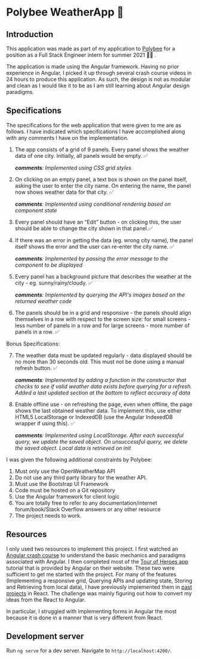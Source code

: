 # Polybee WeatherApp :honeybee:

## Introduction

This application was made as part of my application to [Polybee](https://www.polybee.co/) for a position as a Full Stack Engineer intern for summer 2021 :technologist: .

The application is made using the Angular framework. Having no prior experience in Angular, I picked it up through several crash course videos in 24 hours to produce this application. As such, the design is not as modular and clean as I would like it to be as I am still learning about Angular design paradigms.

## Specifications

The specifications for the web application that were given to me are as follows. I have indicated which specifications I have accomplished along with any comments I have on the implementation.

1. The app consists of a grid of 9 panels. Every panel shows the weather data of one city.
   Initially, all panels would be empty.  :white_check_mark: 

   _**comments**: Implemented using CSS grid styles_

2. On clicking on an empty panel, a text box is shown on the panel itself, asking the user to
   enter the city name. On entering the name, the panel now shows weather data for that city. :white_check_mark:

   _**comments**: Implemented using conditional rendering based on component state_

3. Every panel should have an “Edit” button - on clicking this, the user should be able to change
   the city shown in that panel.:white_check_mark:

4. If there was an error in getting the data (eg. wrong city name), the panel itself shows the error
   and the user can re-enter the city name. :white_check_mark:

   _**comments**: Implemented by passing the error message to the component to be displayed_

5. Every panel has a background picture that describes the weather at the city - eg.
   sunny/rainy/cloudy. :white_check_mark:

   _**comments**: Implemented by querying the API's images based on the returned weather code_

6. The panels should be in a grid and responsive - the panels should align themselves in a row
   with respect to the screen size: for small screens - less number of panels in a row and for large
   screens - more number of panels in a row. :white_check_mark:

Bonus Specifications:

7. The weather data must be updated regularly - data displayed should be no more than 30
   seconds old. This must not be done using a manual refresh button. :white_check_mark:

   _**comments**: Implemented by adding a function in the constructor that checks to see if valid weather data exists before querying for a refresh. Added a last updated section at the bottom to reflect accuracy of data_

8. Enable offline use - on refreshing the page, even when offline, the page shows the last
   obtained weather data. To implement this, use either HTML5 LocalStorage or IndexedDB (use
   the Angular IndexedDB wrapper if using this). :white_check_mark:

   _**comments**: Implemented using LocalStorage. After each successful query, we update the saved object. On unsuccessful query, we delete the saved object. Local data is retrieved on init_

I was given the following additional constraints by Polybee:

1. Must only use the OpenWeatherMap API
2. Do not use any third party library for the weather API.
3. Must use the Bootstrap UI Framework
4. Code must be hosted on a Git repository
5. Use the Angular framework for client logic
6. You are totally free to refer to any documentation/internet
forum/book/Stack Overflow answers or any other resource
7. The project needs to work.



## Resources

I only used two resources to implement this project. I first watched an [Angular crash course](https://www.youtube.com/watch?v=Fdf5aTYRW0E) to understand the basic mechanics and paradigms associated with Angular. I then completed most of the [Tour of Heroes app](https://angular.io/tutorial) tutorial that is provided by Angular on their website. These two were sufficient to get me started with the project. For many of the features (Implementing a responsive grid, Querying APIs and updating state, Storing and Retrieving from local data), I have previously implemented them in [past projects](https://github.com/KishenKumarrrrr/NUSexchange) in React. The challenge was mainly figuring out how to convert my ideas from the React to Angular.

In particular, I struggled with implementing forms in Angular the most because it is done in a manner that is very different from React.

## Development server

Run `ng serve` for a dev server. Navigate to `http://localhost:4200/`. 
